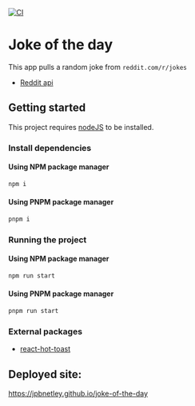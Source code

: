 [![CI](https://github.com/jpbnetley/joke-of-the-day/actions/workflows/main.yml/badge.svg)](https://github.com/jpbnetley/joke-of-the-day/actions/workflows/main.yml)

# Joke of the day

This app pulls a random joke from `reddit.com/r/jokes`

- [Reddit api](https://www.reddit.com/dev/api)

## Getting started

This project requires [nodeJS](https://nodejs.org/en/download) to be installed.

### Install dependencies
#### Using NPM package manager
```bash
npm i
```
#### Using PNPM package manager
```bash
pnpm i
```

### Running the project
#### Using NPM package manager

```bash
npm run start
```

#### Using PNPM package manager
```bash
pnpm run start
```

### External packages

- <a href="https://react-hot-toast.com/docs" target="_blank">react-hot-toast</a>

## Deployed site:

https://jpbnetley.github.io/joke-of-the-day
